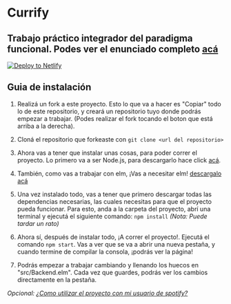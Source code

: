 # Currify
## Trabajo práctico integrador del paradigma funcional. Podes ver el enunciado completo [acá](./docs/enunciado.md)
[![Deploy to Netlify](https://www.netlify.com/img/deploy/button.svg)](https://app.netlify.com/start/deploy?repository=https://github.com/pdep-lunes/currify-elm)

## Guia de instalación
1. Realizá un fork a este proyecto. Esto lo que va a hacer es "Copiar" todo lo de este repositorio, y creará un repositorio tuyo donde podrás empezar a trabajar. (Podes realizar el fork tocando el boton que está arriba a la derecha).

2. Cloná el repositorio que forkeaste con `git clone <url del repositorio>`

3. Ahora vas a tener que instalar unas cosas, para poder correr el proyecto. Lo primero va a ser Node.js, para descargarlo hace click [acá](https://nodejs.org/es/).

4. También, como vas a trabajar con elm, ¡Vas a necesitar elm! [descargalo acá](https://guide.elm-lang.org/install.html)

5. Una vez instalado todo, vas a tener que primero descargar todas las dependencias necesarias, las cuales necesitas para que el proyecto pueda funcionar. Para esto, anda a la carpeta del proyecto, abrí una terminal y ejecutá el siguiente comando: `npm install` *(Nota: Puede tardar un rato)*

6. Ahora sí, después de instalar todo, ¡A correr el proyecto!. Ejecutá el comando `npm start`. Vas a ver que se va a abrir una nueva pestaña, y cuando termine de compilar la consola, ¡podrás ver la página!

7. Podrás empezar a trabajar cambiando y llenando los huecos en "src/Backend.elm". Cada vez que guardes, podrás ver los cambios directamente en la pestaña.

*Opcional: [¿Como utilizar el proyecto con mi usuario de spotify?](./docs/spotify.md)*
